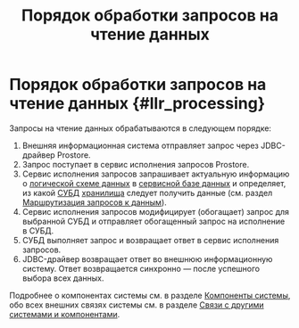 ﻿---
layout: default
title: Порядок обработки запросов на чтение данных
nav_order: 5
parent: Связи с другими системами и компонентами
grand_parent: Обзор понятий, компонентов и связей
has_children: false
has_toc: false
---

# Порядок обработки запросов на чтение данных {#llr_processing}

Запросы на чтение данных обрабатываются в следующем порядке:
1. Внешняя информационная система отправляет запрос через JDBC-драйвер Prostore.
2. Запрос поступает в сервис исполнения запросов Prostore.
3. Сервис исполнения запросов запрашивает актуальную информацию о
   [логической схеме данных](../../main_concepts/logical_schema/logical_schema.md)
   в [сервисной базе данных](../../main_concepts/service_db/service_db.md) и определяет, из какой 
   [СУБД](../../../introduction/supported_DBMS/supported_DBMS.md)
   [хранилища](../../main_concepts/data_storage/data_storage.md) следует получить данные 
   (см. раздел [Маршрутизация запросов к данным](../../../working_with_system/data_reading/routing/routing.md)).
4. Сервис исполнения запросов модифицирует (обогащает) запрос для выбранной СУБД и отправляет обогащенный запрос 
   на исполнение в СУБД.
5. СУБД выполняет запрос и возвращает ответ в сервис исполнения запросов.
6. JDBC-драйвер возвращает ответ во внешнюю информационную систему. Ответ возвращается синхронно — после успешного выбора 
   всех данных.
  
Подробнее о компонентах системы см. в разделе [Компоненты системы](../../components/components.md), 
обо всех внешних связях системы см. в разделе [Связи с другими системами и компонентами](../interactions.md).